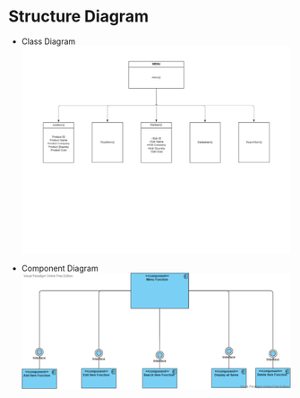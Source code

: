 # Structure Diagram

- Class Diagram
![Class Diagram](ClassDiagram.png)

- Component Diagram
![Component Diagram](ComponentDiagram.png)

